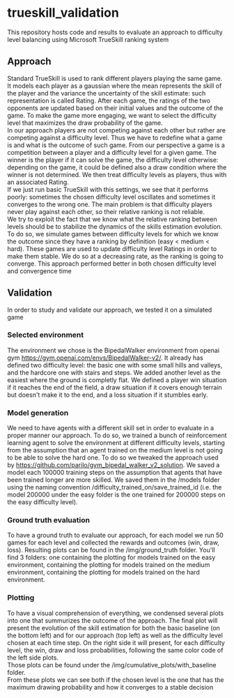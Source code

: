 # trueskill_validation

This repository hosts code and results to evaluate an approach to difficulty level balancing using Microsoft TrueSkill ranking system

## Approach
Standard TrueSkill is used to rank different players playing the same game. It models each player as a gaussian where the mean represents the skill of the player and the variance the uncertainty of the skill estimate: such representation is called Rating. After each game, the ratings of the two opponents are updated based on their initial values and the outcome of the game. To make the game more engaging, we want to select the difficulty level that maximizes the draw probability of the game.  
In our approach players are not competing against each other but rather are competing against a difficulty level. Thus we have to redefine what a game is and what is the outcome of such game. From our perspective a game is a competition between a player and a difficulty level for a given game. The winner is the player if it can solve the game, the difficulty level otherwise: depending on the game, it could be defined also a draw condition where the winner is not determined. We then treat difficulty levels as players, thus with an associated Rating.  
If we just run basic TrueSkill with this settings, we see that it performs poorly: sometimes the chosen difficulty level oscillates and sometimes it converges to the wrong one. The main problem is that difficulty players never play against each other, so their relative ranking is not reliable.  
We try to exploit the fact that we know what the relative ranking between levels should be to stabilize the dynamics of the skills estimation evolution. To do so, we simulate games between difficulty levels for which we know the outcome since they have a ranking by definition (easy < medium < hard). These games are used to update difficulty level Ratings in order to make them stable. We do so at a decreasing rate, as the ranking is going to converge. This approach performed better in both chosen difficulty level and convergence time

## Validation
In order to study and validate our approach, we tested it on a simulated game

### Selected environment
The environment we chose is the BipedalWalker environment from openai gym https://gym.openai.com/envs/BipedalWalker-v2/. It already has defined two difficulty level: the basic one with some small hills and valleys, and the hardcore one with stairs and steps. We added another level as the easiest where the ground is completly flat. We defined a player win situation if it reaches the end of the field, a draw situation if it covers enough terrain but doesn't make it to the end, and a loss situation if it stumbles early.

### Model generation
We need to have agents with a different skill set in order to evaluate in a proper manner our approach. To do so, we trained a bunch of reinforcement learning agent to solve the environment at different difficulty levels, starting from the assumption that an agent trained on the medium level is not going to be able to solve the hard one. To do so we tweaked the approach used by https://github.com/parilo/gym_bipedal_walker_v2_solution. We saved a model each 100000 training steps on the assumption that agents that have been trained longer are more skilled. We saved them in the /models folder using the naming convention /difficulty_trained_on/save_trained_id (i.e. the model 200000 under the easy folder is the one trained for 200000 steps on the easy difficulty level).

### Ground truth evaluation
To have a ground truth to evaluate our approach, for each model we run 50 games for each level and collected the rewards and outcomes (win, draw, loss). Resulting plots can be found in the /img/ground_truth folder. You'll find 3 folders: one containing the plotting for models trained on the easy environment, containing the plotting for models trained on the medium environment, containing the plotting for models trained on the hard environment. 

### Plotting
To have a visual comprehension of everything, we condensed several plots into one that summurizes the outcome of the approach. The final plot will present the evolution of the skill estimation for both the basic baseline (on the bottom left) and for our approach (top left) as well as the difficulty level chosen at each time step. On the right side it will present, for each difficulty level, the win, draw and loss probabilities, following the same color code of the left side plots.  
Those plots can be found under the /img/cumulative_plots/with_baseline folder.  
From these plots we can see both if the chosen level is the one that has the maximum drawing probability and how it converges to a stable decision
